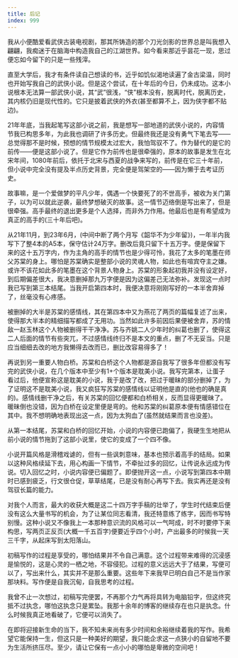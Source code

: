 ```yaml
---
title: 后记
index: 999
---
```

我从小便酷爱看武侠古装电视剧，那其所铸造的那个刀光剑影的世界总是叫我想入翩翩，我痴迷于在脑海中构造我自己的江湖世界。如今看来那近乎昙花一现，思过便忘如今留下的只是一些残滓。

直至大学后，我才有条件读自己想读的书，近乎如饥似渴地读遍了金古梁温，同时也开始写我自己的武侠小说。但是这个尝试，在十年后的今日，仍未成功。这本小说根本无法算一部武侠小说，其“武”很浅，“侠”根本没有，脱离时代，脱离历史，其内核仍旧是现代性的。它只是披着武侠的外衣(甚至都算不上，因为侠字都不贴边)。

21年年底，当我起笔写这部小说之前，我是想写一部地道的武侠小说的，内容情节我已构思多年，为此我也调研了许多历史。但最终我还是没有勇气下笔去写——总觉得那不是时候，预想的情节规模太过宏大，我怕驾驭不了。作为替代的是它的前传——便是这部小说了。但是它作为前传也是很牵强的，原本的故事是发生在北宋年间，1080年前后，依托于北宋与西夏的战争来写的，前传是在它三十年前，但小说中完全没有提及半点历史背景，完全便是驾架空的——因为懒于去考证历史。

故事嘛，是一个爱做梦的平凡少年，偶遇一个快要死了的不世高手，被收为关门第子，以为可以就此逆袭，最终梦想破灭的故事。这一情节迈络倒是写出来了，但是很牵强。高手最终的退出更多是个人选择，而非外力作用。他最后也是有希望成为真正的高手的(三十年后吧)。

从21年11月，到23年6月，(中间中断了两个月写《韶华不为少年留》)，一年半内我写下了整4本的A5本，保守估计24万字。删改后竟只留下十五万字。便是保留下来的这十五万字内，作为主角的高手的情节也是少得可怜，我花了太多的笔墨在师父苏棠的身上。哪怕是苏棠确实是整部小说的灵魂人物，如此也有喧宾夺主之嫌。或许不该花如此多的笔墨在这个背景人物身上。苏棠的形象起初我并没有设定好，到后期偏差很大，我决意删掉那九万字便是因为这偏差己无法弥补。发现这一点时我已写到第三本结尾。当我开启第四本时，我便决意将刚刚写好的一本半舍弃掉了，丝毫没有心疼感。

被删掉的大半是苏棠的感情线，其在第四本中又为燕花了两页的篇幅复述了出来，使得那大半本的精细描写都成了无用功。当然如此许多前因后果便被舍弃，苏的情敌一赵玉林这个人物被删得干干净净。苏与齐姚二人少年时的纠葛也删了，使得这二人后面的情节有些突兀，不过感情线终归不是本文的重点，删了不无妥当。只是应当细细去改的地方我懒得去改而已，删比改容易得多了！

再说到另一重要人物白桥。苏棠和白桥这个人物都是源自我写了很多年但都没有写完的武侠小说，在几个版本中至少有1+个版本是耽美小说。我写完第本，让蛋子看过后，他便宣称这是耽美的小说，我于是改了改，把过于暖昧的部分删掉了，为了证明这不是耽美小说，我又疯狂写苏棠的感情线以证明他是直的(他也的确是真的)。感情线删干净之后，有关苏棠的回忆便都和白桥相关，反而显得更暖昧了。暖昧倒也没错，因为白桥在设定里便是弯的。他和苏棠的纠葛原本便有情感错位在其中。我不想明确地表现出这一点，因为太狗血了(虽然就结果而言也没差)。

从第一本结尾，苏棠和白桥的回忆开始，小说的内容便已跑偏了，我硬生生地把从前小说的情节拖到了这部小说里，使它的变成了一个四不像。

小说开篇风格是滑稽戏谑的，但有一些讽刺意味，基本也预示着高手的结局。如果以这种风格续延下去，用心构画一下情节，不牵扯过多的回忆，让传说永远成为传说。切入回忆之时，小说内容便已偏题了。即便抛开这一点，小说写到第四本中期时已感到疲乏，行文很仓促，草草结尾，已是没有耐心再写下去。我实再还是没有驾驭长篇的能力。

对我个人而言，最大的收获大概是这二十四万字手稿的壮举了，学生时代结束后便没有这么大量书写的机会，为了让某位同志看清，我还特意练了练字，因而书写特别慢。这种小说又不像我上一本那种意识流的风格可以一气呵成，时不时要停下来构思，写两页正反页(大概一千五百字)便要近乎四个小时，产出最多的时候我一天三千字，从起床写到太阳落山。

初稿写作的过程是享受的，哪怕结果并不令自己满意。这个过程带来难得的沉浸感是愉悦的，这是心灵的一栖之地，不容侵犯。过程的意义远远大于了结果，写便可以了，写出来什么，其实并不是那么重要。这些年下来我早已明白自己不是当作家那块料。写作便是自我沉甸，自我思考的过程。

我曾不止一次想过，初稿写完便罢，不再那个力气再将具转为电脑铅字，但这终究抵不过执念，哪怕这执念只是累坠。我那十余年的博客的继续存在也只是执念。什么时候我真正地看破了，它便可以消失了。

在即将迎接新生命的当下，我不知未来尚有多少时间和余裕继续着我的写作。我希望它能保持一生，但这只是一种美好的期望，我只能企求这一点狭小的自留地不要为生活所挤压尽。至少，请让它保有一点小小的哪怕是卑微的空间吧！